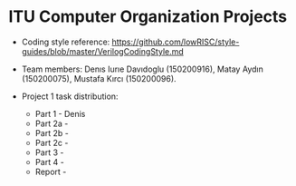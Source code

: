 # ITU Computer Organization Projects

* Coding style reference: https://github.com/lowRISC/style-guides/blob/master/VerilogCodingStyle.md

* Team members: Denıs Iurıe Davıdoglu (150200916), Matay Aydın (150200075), Mustafa Kırcı (150200096).

* Project 1 task distribution:
  - Part 1 - Denis
  - Part 2a - 
  - Part 2b - 
  - Part 2c - 
  - Part 3 - 
  - Part 4 - 
  - Report - 
